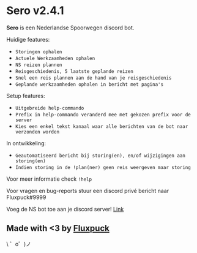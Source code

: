 Sero v2.4.1
=========================

**Sero** is een Nederlandse Spoorwegen discord bot.

Huidige features:
- `Storingen ophalen`
- `Actuele Werkzaamheden ophalen`
- `NS reizen plannen`
- `Reisgeschiedenis, 5 laatste geplande reizen`
- `Snel een reis plannen aan de hand van je reisgeschiedenis`
- `Geplande werkzaamheden ophalen in bericht met pagina's`

Setup features:
- `Uitgebreide help-commando`
- `Prefix in help-commando veranderd mee met gekozen prefix voor de server`
- `Kies een enkel tekst kanaal waar alle berichten van de bot naar verzonden worden`

In ontwikkeling:
- `Geautomatiseerd bericht bij storing(en), en/of wijzigingen aan storing(en)`
- `Indien storing in de !plan(ner) geen reis weergeven maar storing`

Voor meer informatie check `!help`

Voor vragen en bug-reports stuur een discord privé bericht naar Fluxpuck#9999

Voeg de NS bot toe aan je discord server! [Link](https://discordapp.com/api/oauth2/authorize?client_id=553561246339956766&permissions=0&scope=bot)

Made with <3 by [Fluxpuck](https://twitter.com/fluxpuck)
-------------------

 \ ゜o゜)ノ
